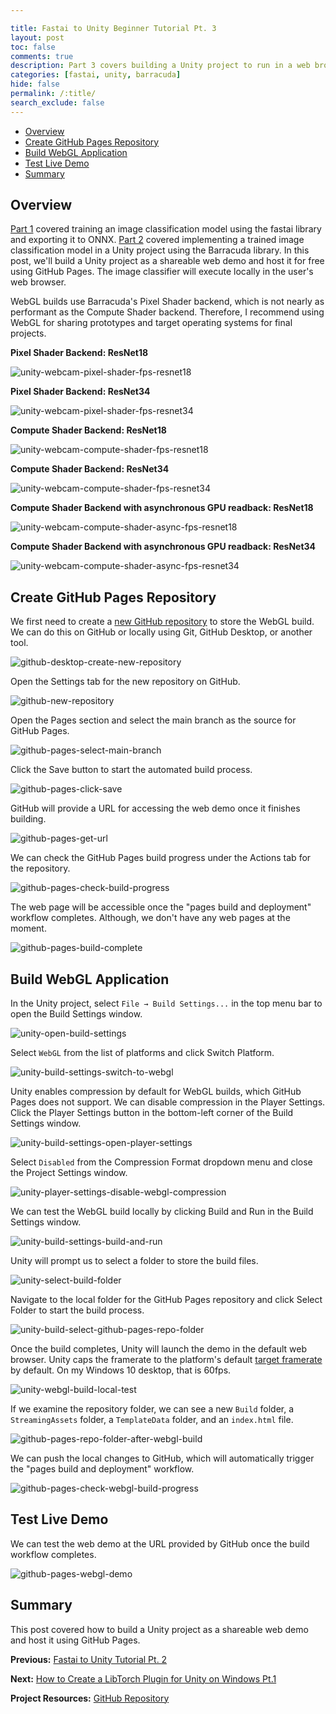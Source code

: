 ```yaml
---

title: Fastai to Unity Beginner Tutorial Pt. 3
layout: post
toc: false
comments: true
description: Part 3 covers building a Unity project to run in a web browser and hosting it using GitHub Pages.
categories: [fastai, unity, barracuda]
hide: false
permalink: /:title/
search_exclude: false
---
```




* [Overview](#overview)
* [Create GitHub Pages Repository](#create-github-pages-repository)
* [Build WebGL Application](#build-webgl-application)
* [Test Live Demo](#test-live-demo)
* [Summary](#summary)





## Overview

[Part 1](https://christianjmills.com/Fastai-to-Unity-Tutorial-1/) covered training an image classification model using the fastai library and exporting it to ONNX. [Part 2](https://christianjmills.com/Fastai-to-Unity-Tutorial-2/) covered implementing a trained image classification model in a Unity project using the Barracuda library. In this post, we'll build a Unity project as a shareable web demo and host it for free using GitHub Pages. The image classifier will execute locally in the user's web browser. 

WebGL builds use Barracuda's Pixel Shader backend, which is not nearly as performant as the Compute Shader backend. Therefore, I recommend using WebGL for sharing prototypes and target operating systems for final projects.

**Pixel Shader Backend: ResNet18**

![unity-webcam-pixel-shader-fps-resnet18](../images/fastai-to-unity-tutorial/part-3/unity-webcam-pixel-shader-fps-resnet18.png)

**Pixel Shader Backend: ResNet34**

![unity-webcam-pixel-shader-fps-resnet34](../images/fastai-to-unity-tutorial/part-3/unity-webcam-pixel-shader-fps-resnet34.png)



**Compute Shader Backend: ResNet18**

![unity-webcam-compute-shader-fps-resnet18](../images/fastai-to-unity-tutorial/part-3/unity-webcam-compute-shader-fps-resnet18.png)

**Compute Shader Backend: ResNet34**

![unity-webcam-compute-shader-fps-resnet34](../images/fastai-to-unity-tutorial/part-3/unity-webcam-compute-shader-fps-resnet34.png)



**Compute Shader Backend with asynchronous GPU readback: ResNet18**

![unity-webcam-compute-shader-async-fps-resnet18](../images/fastai-to-unity-tutorial/part-3/unity-webcam-compute-shader-async-fps-resnet18.png)

**Compute Shader Backend with asynchronous GPU readback: ResNet34**

![unity-webcam-compute-shader-async-fps-resnet34](../images/fastai-to-unity-tutorial/part-3/unity-webcam-compute-shader-async-fps-resnet34.png)








## Create GitHub Pages Repository

We first need to create a [new GitHub repository](https://github.com/new) to store the WebGL build. We can do this on GitHub or locally using Git, GitHub Desktop, or another tool. 



![github-desktop-create-new-repository](../images/fastai-to-unity-tutorial/part-3/github-desktop-create-new-repository.png)



Open the Settings tab for the new repository on GitHub.



![github-new-repository](../images/fastai-to-unity-tutorial/part-3/github-new-repository.png)



Open the Pages section and select the main branch as the source for GitHub Pages.



![github-pages-select-main-branch](../images/fastai-to-unity-tutorial/part-3/github-pages-select-main-branch.png)



Click the Save button to start the automated build process.



![github-pages-click-save](../images/fastai-to-unity-tutorial/part-3/github-pages-click-save.png)



GitHub will provide a URL for accessing the web demo once it finishes building.



![github-pages-get-url](../images/fastai-to-unity-tutorial/part-3/github-pages-get-url.png)



We can check the GitHub Pages build progress under the Actions tab for the repository.



![github-pages-check-build-progress](../images/fastai-to-unity-tutorial/part-3/github-pages-check-build-progress.png)



The web page will be accessible once the "pages build and deployment" workflow completes. Although, we don't have any web pages at the moment.



![github-pages-build-complete](../images/fastai-to-unity-tutorial/part-3/github-pages-build-complete.png)







## Build WebGL Application

In the Unity project, select `File → Build Settings...` in the top menu bar to open the Build Settings window.

![unity-open-build-settings](../images/fastai-to-unity-tutorial/part-3/unity-open-build-settings.png)



Select `WebGL` from the list of platforms and click Switch Platform.



![unity-build-settings-switch-to-webgl](../images/fastai-to-unity-tutorial/part-3/unity-build-settings-switch-to-webgl.png)



Unity enables compression by default for WebGL builds, which GitHub Pages does not support. We can disable compression in the Player Settings. Click the Player Settings button in the bottom-left corner of the Build Settings window.



![unity-build-settings-open-player-settings](../images/fastai-to-unity-tutorial/part-3/unity-build-settings-open-player-settings.png)



Select `Disabled` from the Compression Format dropdown menu and close the Project Settings window.



![unity-player-settings-disable-webgl-compression](../images/fastai-to-unity-tutorial/part-3/unity-player-settings-disable-webgl-compression.png)



We can test the WebGL build locally by clicking Build and Run in the Build Settings window.



![unity-build-settings-build-and-run](../images/fastai-to-unity-tutorial/part-3/unity-build-settings-build-and-run.png)



Unity will prompt us to select a folder to store the build files.



![unity-select-build-folder](../images/fastai-to-unity-tutorial/part-3/unity-select-build-folder.png)



Navigate to the local folder for the GitHub Pages repository and click Select Folder to start the build process.



![unity-build-select-github-pages-repo-folder](../images/fastai-to-unity-tutorial/part-3/unity-build-select-github-pages-repo-folder.png)



Once the build completes, Unity will launch the demo in the default web browser. Unity caps the framerate to the platform's default [target framerate](https://docs.unity3d.com/ScriptReference/Application-targetFrameRate.html) by default. On my Windows 10 desktop, that is 60fps.



![unity-webgl-build-local-test](../images/fastai-to-unity-tutorial/part-3/unity-webgl-build-local-test.png)



If we examine the repository folder, we can see a new `Build` folder, a `StreamingAssets` folder, a `TemplateData` folder, and an `index.html` file.



![github-pages-repo-folder-after-webgl-build](../images/fastai-to-unity-tutorial/part-3/github-pages-repo-folder-after-webgl-build.png)



We can push the local changes to GitHub, which will automatically trigger the "pages build and deployment" workflow.



![github-pages-check-webgl-build-progress](../images/fastai-to-unity-tutorial/part-3/github-pages-check-webgl-build-progress.png)







## Test Live Demo

We can test the web demo at the URL provided by GitHub once the build workflow completes.

![github-pages-webgl-demo](../images/fastai-to-unity-tutorial/part-3/github-pages-webgl-demo.png)








## Summary

This post covered how to build a Unity project as a shareable web demo and host it using GitHub Pages.





**Previous:** [Fastai to Unity Tutorial Pt. 2](https://christianjmills.com/Fastai-to-Unity-Tutorial-2/)

**Next:** [How to Create a LibTorch Plugin for Unity on Windows Pt.1](https://christianjmills.com/Fastai-to-LibTorch-to-Unity-Tutorial-Windows-1/)



**Project Resources:** [GitHub Repository](https://github.com/cj-mills/fastai-to-unity-tutorial)







